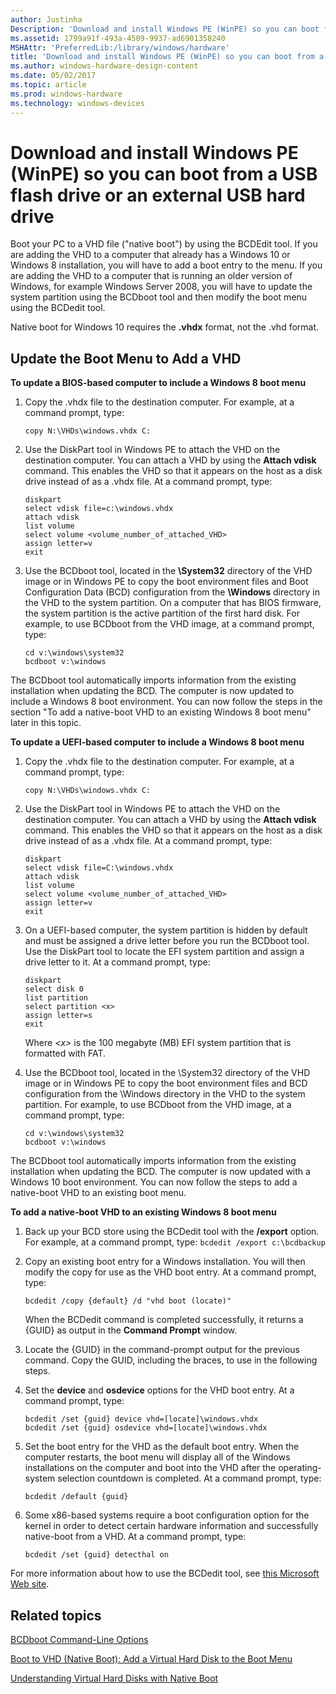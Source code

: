 ```yaml
---
author: Justinha
Description: 'Download and install Windows PE (WinPE) so you can boot from a USB flash drive or an external USB hard drive'
ms.assetid: 1799a91f-493a-4509-9937-ad6901358240
MSHAttr: 'PreferredLib:/library/windows/hardware'
title: 'Download and install Windows PE (WinPE) so you can boot from a USB flash drive or an external USB hard drive'
ms.author: windows-hardware-design-content
ms.date: 05/02/2017
ms.topic: article
ms.prod: windows-hardware
ms.technology: windows-devices
---
```


# Download and install Windows PE (WinPE) so you can boot from a USB flash drive or an external USB hard drive


Boot your PC to a VHD file ("native boot") by using the BCDEdit tool. If you are adding the VHD to a computer that already has a Windows 10 or Windows 8 installation, you will have to add a boot entry to the menu. If you are adding the VHD to a computer that is running an older version of Windows, for example Windows Server 2008, you will have to update the system partition using the BCDboot tool and then modify the boot menu using the BCDedit tool.

Native boot for Windows 10 requires the **.vhdx** format, not the .vhd format.

## <span id="Update_the_Boot_Menu_to_Add_a_VHD"></span><span id="update_the_boot_menu_to_add_a_vhd"></span><span id="UPDATE_THE_BOOT_MENU_TO_ADD_A_VHD"></span>Update the Boot Menu to Add a VHD


**To update a BIOS-based computer to include a Windows 8 boot menu**

1.  Copy the .vhdx file to the destination computer. For example, at a command prompt, type:

    ``` syntax
    copy N:\VHDs\windows.vhdx C:
    ```

2.  Use the DiskPart tool in Windows PE to attach the VHD on the destination computer. You can attach a VHD by using the **Attach vdisk** command. This enables the VHD so that it appears on the host as a disk drive instead of as a .vhdx file. At a command prompt, type:

    ``` syntax
    diskpart
    select vdisk file=c:\windows.vhdx
    attach vdisk
    list volume
    select volume <volume_number_of_attached_VHD>
    assign letter=v
    exit
    ```

3.  Use the BCDboot tool, located in the **\\System32** directory of the VHD image or in Windows PE to copy the boot environment files and Boot Configuration Data (BCD) configuration from the **\\Windows** directory in the VHD to the system partition. On a computer that has BIOS firmware, the system partition is the active partition of the first hard disk. For example, to use BCDboot from the VHD image, at a command prompt, type:

    ``` syntax
    cd v:\windows\system32
    bcdboot v:\windows
    ```

The BCDboot tool automatically imports information from the existing installation when updating the BCD. The computer is now updated to include a Windows 8 boot environment. You can now follow the steps in the section "To add a native-boot VHD to an existing Windows 8 boot menu" later in this topic.

**To update a UEFI-based computer to include a Windows 8 boot menu**

1.  Copy the .vhdx file to the destination computer. For example, at a command prompt, type:

    ``` syntax
    copy N:\VHDs\windows.vhdx C:
    ```

2.  Use the DiskPart tool in Windows PE to attach the VHD on the destination computer. You can attach a VHD by using the **Attach vdisk** command. This enables the VHD so that it appears on the host as a disk drive instead of as a .vhdx file. At a command prompt, type:

    ``` syntax
    diskpart
    select vdisk file=C:\windows.vhdx
    attach vdisk
    list volume
    select volume <volume_number_of_attached_VHD>
    assign letter=v
    exit
    ```

3.  On a UEFI-based computer, the system partition is hidden by default and must be assigned a drive letter before you run the BCDboot tool. Use the DiskPart tool to locate the EFI system partition and assign a drive letter to it. At a command prompt, type:

    ``` syntax
    diskpart
    select disk 0
    list partition
    select partition <x>
    assign letter=s
    exit
    ```

    Where *&lt;x&gt;* is the 100 megabyte (MB) EFI system partition that is formatted with FAT.

4.  Use the BCDboot tool, located in the \\System32 directory of the VHD image or in Windows PE to copy the boot environment files and BCD configuration from the \\Windows directory in the VHD to the system partition. For example, to use BCDboot from the VHD image, at a command prompt, type:

    ``` syntax
    cd v:\windows\system32
    bcdboot v:\windows
    ```

The BCDboot tool automatically imports information from the existing installation when updating the BCD. The computer is now updated with a Windows 10 boot environment. You can now follow the steps to add a native-boot VHD to an existing boot menu.

**To add a native-boot VHD to an existing Windows 8 boot menu**

1.  Back up your BCD store using the BCDedit tool with the **/export** option. For example, at a command prompt, type: `bcdedit /export c:\bcdbackup`

2.  Copy an existing boot entry for a Windows installation. You will then modify the copy for use as the VHD boot entry. At a command prompt, type:

    ``` syntax
    bcdedit /copy {default} /d "vhd boot (locate)"
    ```

    When the BCDedit command is completed successfully, it returns a {GUID} as output in the **Command Prompt** window.

3.  Locate the {GUID} in the command-prompt output for the previous command. Copy the GUID, including the braces, to use in the following steps.

4.  Set the **device** and **osdevice** options for the VHD boot entry. At a command prompt, type:

    ``` syntax
    bcdedit /set {guid} device vhd=[locate]\windows.vhdx
    bcdedit /set {guid} osdevice vhd=[locate]\windows.vhdx
    ```

5.  Set the boot entry for the VHD as the default boot entry. When the computer restarts, the boot menu will display all of the Windows installations on the computer and boot into the VHD after the operating-system selection countdown is completed. At a command prompt, type:

    ``` syntax
    bcdedit /default {guid}
    ```

6.  Some x86-based systems require a boot configuration option for the kernel in order to detect certain hardware information and successfully native-boot from a VHD. At a command prompt, type:

    ``` syntax
    bcdedit /set {guid} detecthal on
    ```

For more information about how to use the BCDedit tool, see [this Microsoft Web site](http://go.microsoft.com/fwlink/?LinkId=128459).

## <span id="related_topics"></span>Related topics


[BCDboot Command-Line Options](bcdboot-command-line-options-techref-di.md)

[Boot to VHD (Native Boot): Add a Virtual Hard Disk to the Boot Menu](boot-to-vhd--native-boot--add-a-virtual-hard-disk-to-the-boot-menu.md)

[Understanding Virtual Hard Disks with Native Boot](understanding-virtual-hard-disks-with-native-boot.md)

 

 






